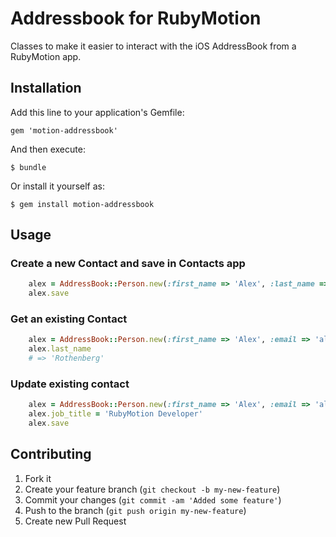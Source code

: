 # Addressbook for RubyMotion

Classes to make it easier to interact with the iOS AddressBook from a RubyMotion app.

## Installation

Add this line to your application's Gemfile:

    gem 'motion-addressbook'

And then execute:

    $ bundle

Or install it yourself as:

    $ gem install motion-addressbook

## Usage


### Create a new Contact and save in Contacts app

```ruby
    alex = AddressBook::Person.new(:first_name => 'Alex', :last_name => 'Rothenberg', :email => 'alex@example.com')
    alex.save
```

### Get an existing Contact

```ruby
    alex = AddressBook::Person.new(:first_name => 'Alex', :email => 'alex@example.com')
    alex.last_name
    # => 'Rothenberg'
```

### Update existing contact

```ruby
    alex = AddressBook::Person.new(:first_name => 'Alex', :email => 'alex@example.com')
    alex.job_title = 'RubyMotion Developer'
    alex.save
```

## Contributing

1. Fork it
2. Create your feature branch (`git checkout -b my-new-feature`)
3. Commit your changes (`git commit -am 'Added some feature'`)
4. Push to the branch (`git push origin my-new-feature`)
5. Create new Pull Request
